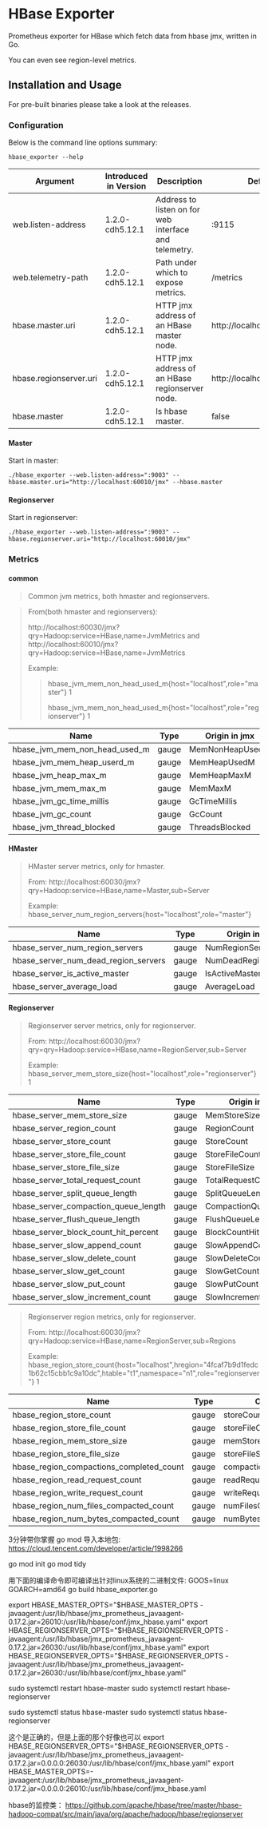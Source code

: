 # HBase Exporter

Prometheus exporter for HBase which fetch data from hbase jmx, written in Go.

You can even see region-level metrics.



## Installation and Usage

For pre-built binaries please take a look at the releases.



### Configuration

Below is the command line options summary:

`hbase_exporter --help`

| Argument               | Introduced in Version | Description                                           | Default                    |
| ---------------------- | --------------------- | ----------------------------------------------------- | -------------------------- |
| web.listen-address     | 1.2.0-cdh5.12.1       | Address to listen on for web interface and telemetry. | :9115                      |
| web.telemetry-path     | 1.2.0-cdh5.12.1       | Path under which to expose metrics.                   | /metrics                   |
| hbase.master.uri       | 1.2.0-cdh5.12.1       | HTTP jmx address of an HBase master node.             | http://localhost:60010/jmx |
| hbase.regionserver.uri | 1.2.0-cdh5.12.1       | HTTP jmx address of an HBase regionserver node.       | http://localhost:60030/jmx |
| hbase.master           | 1.2.0-cdh5.12.1       | Is hbase master.                                      | false                      |



#### Master

Start in master:

```
./hbase_exporter --web.listen-address=":9003" --hbase.master.uri="http://localhost:60010/jmx" --hbase.master
```

#### Regionserver

Start in regionserver:

```
./hbase_exporter --web.listen-address=":9003" --hbase.regionserver.uri="http://localhost:60010/jmx"
```



### Metrics

#### common

> Common jvm metrics, both hmaster and regionservers.

> From(both hmaster and regionservers):
>
>  http://localhost:60030/jmx?qry=Hadoop:service=HBase,name=JvmMetrics and http://localhost:60010/jmx?qry=Hadoop:service=HBase,name=JvmMetrics
>
> Example: 
>
> >  hbase_jvm_mem_non_head_used_m{host="localhost",role="master"} 1
> >
> > hbase_jvm_mem_non_head_used_m{host="localhost",role="regionserver"} 1

| Name                          | Type  | Origin in jmx   |
| ----------------------------- | ----- | --------------- |
| hbase_jvm_mem_non_head_used_m | gauge | MemNonHeapUsedM |
| hbase_jvm_mem_heap_userd_m    | gauge | MemHeapUsedM    |
| hbase_jvm_heap_max_m          | gauge | MemHeapMaxM     |
| hbase_jvm_mem_max_m           | gauge | MemMaxM         |
| hbase_jvm_gc_time_millis      | gauge | GcTimeMillis    |
| hbase_jvm_gc_count            | gauge | GcCount         |
| hbase_jvm_thread_blocked      | gauge | ThreadsBlocked  |



#### HMaster

> HMaster server metrics, only for hmaster.
>
> From: http://localhost:60030/jmx?qry=Hadoop:service=HBase,name=Master,sub=Server
>
> Example: hbase_server_num_region_servers{host="localhost",role="master"}

| Name                                 | Type  | Origin in jmx        |
| ------------------------------------ | ----- | -------------------- |
| hbase_server_num_region_servers      | gauge | NumRegionServers     |
| hbase_server_num_dead_region_servers | gauge | NumDeadRegionServers |
| hbase_server_is_active_master        | gauge | IsActiveMaster       |
| hbase_server_average_load            | gauge | AverageLoad          |



#### Regionserver

>Regionserver server metrics, only for regionserver.
>
>From: http://localhost:60030/jmx?qry=qry=Hadoop:service=HBase,name=RegionServer,sub=Server
>
>Example: hbase_server_mem_store_size{host="localhost",role="regionserver"} 1

| Name                                 | Type  | Origin in jmx         |
| ------------------------------------ | ----- | --------------------- |
| hbase_server_mem_store_size          | gauge | MemStoreSize          |
| hbase_server_region_count            | gauge | RegionCount           |
| hbase_server_store_count             | gauge | StoreCount            |
| hbase_server_store_file_count        | gauge | StoreFileCount        |
| hbase_server_store_file_size         | gauge | StoreFileSize         |
| hbase_server_total_request_count     | gauge | TotalRequestCount     |
| hbase_server_split_queue_length      | gauge | SplitQueueLength      |
| hbase_server_compaction_queue_length | gauge | CompactionQueueLength |
| hbase_server_flush_queue_length      | gauge | FlushQueueLength      |
| hbase_server_block_count_hit_percent | gauge | BlockCountHitPercent  |
| hbase_server_slow_append_count       | gauge | SlowAppendCount       |
| hbase_server_slow_delete_count       | gauge | SlowDeleteCount       |
| hbase_server_slow_get_count          | gauge | SlowGetCount          |
| hbase_server_slow_put_count          | gauge | SlowPutCount          |
| hbase_server_slow_increment_count    | gauge | SlowIncrementCount    |



> Regionserver region metrics, only for regionserver.
>
> From: http://localhost:60030/jmx?qry=Hadoop:service=HBase,name=RegionServer,sub=Regions
>
> Example:  hbase_region_store_count{host="localhost",hregion="4fcaf7b9d1fedc1b62c15cbb1c9a10dc",htable="t1",namespace="n1",role="regionserver"} 1

| Name                                     | Type  | Origin in jmx             |
| ---------------------------------------- | ----- | ------------------------- |
| hbase_region_store_count                 | gauge | storeCount                |
| hbase_region_store_file_count            | gauge | storeFileCount            |
| hbase_region_mem_store_size              | gauge | memStoreSize              |
| hbase_region_store_file_size             | gauge | storeFileSize             |
| hbase_region_compactions_completed_count | gauge | compactionsCompletedCount |
| hbase_region_read_request_count          | gauge | readRequestCount          |
| hbase_region_write_request_count         | gauge | writeRequestCount         |
| hbase_region_num_files_compacted_count   | gauge | numFilesCompactedCount    |
| hbase_region_num_bytes_compacted_count   | gauge | numBytesCompactedCount    |


3分钟带你掌握 go mod 导入本地包: 
https://cloud.tencent.com/developer/article/1998266

go mod init 
go mod tidy

用下面的编译命令即可编译出针对linux系统的二进制文件:
GOOS=linux GOARCH=amd64 go build hbase_exporter.go


export HBASE_MASTER_OPTS="$HBASE_MASTER_OPTS -javaagent:/usr/lib/hbase/jmx_prometheus_javaagent-0.17.2.jar=26010:/usr/lib/hbase/conf/jmx_hbase.yaml"
export HBASE_REGIONSERVER_OPTS="$HBASE_REGIONSERVER_OPTS -javaagent:/usr/lib/hbase/jmx_prometheus_javaagent-0.17.2.jar=26030:/usr/lib/hbase/conf/jmx_hbase.yaml"
export HBASE_REGIONSERVER_OPTS="$HBASE_REGIONSERVER_OPTS -javaagent:/usr/lib/hbase/jmx_prometheus_javaagent-0.17.2.jar=26030:/usr/lib/hbase/conf/jmx_hbase.yaml"

sudo systemctl restart hbase-master
sudo systemctl restart hbase-regionserver
 
sudo systemctl status hbase-master
sudo systemctl status hbase-regionserver
 
这个是正确的，但是上面的那个好像也可以
export HBASE_REGIONSERVER_OPTS="$HBASE_REGIONSERVER_OPTS -javaagent:/usr/lib/hbase/jmx_prometheus_javaagent-0.17.2.jar=0.0.0.0:26030:/usr/lib/hbase/conf/jmx_hbase.yaml"
export HBASE_MASTER_OPTS=-javaagent:/usr/lib/hbase/jmx_prometheus_javaagent-0.17.2.jar=0.0.0.0:26010:/usr/lib/hbase/conf/jmx_hbase.yaml


hbase的监控类：
https://github.com/apache/hbase/tree/master/hbase-hadoop-compat/src/main/java/org/apache/hadoop/hbase/regionserver

